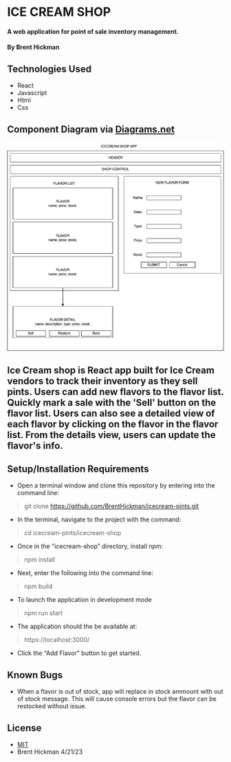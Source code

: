 # ICE CREAM SHOP

#### A web application for point of sale inventory management.

#### By Brent Hickman

## Technologies Used

* React
* Javascript
* Html
* Css

## Component Diagram via [Diagrams.net](https://app.diagrams.net/)
![Component Diagram](./icecream-shop/src/img/Ice_cream_shop%20diagram.png)


## Ice Cream shop is React app built for Ice Cream vendors to track their inventory as they sell pints. Users can add new flavors to the flavor list. Quickly mark a sale with the 'Sell' button on the flavor list. Users can also see a detailed view of each flavor by clicking on the flavor in the flavor list. From the details view, users can update the flavor's info.

## Setup/Installation Requirements

* Open a terminal window and clone this repository by entering into the command line:
> git clone https://github.com/BrentHickman/icecream-pints.git
* In the terminal, navigate to the project with the command:
> cd icecream-pints/icecream-shop
* Once in the "icecream-shop" directory, install npm:
> npm install
* Next, enter the following into the command line:
> npm build
* To launch the application in development mode
> npm run start
* The application should the be available at:
> https://localhost:3000/
* Click the "Add Flavor" button to get started.

## Known Bugs

* When a flavor is out of stock, app will replace in stock ammount with out of stock message. This will cause console errors but the flavor can be restocked without issue.

## License

* [MIT](https://opensource.org/licenses/MIT)
* Brent Hickman 4/21/23